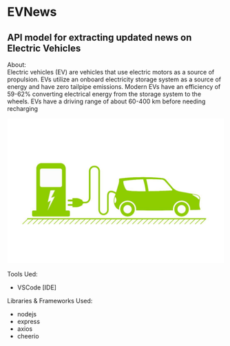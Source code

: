 # EVNews
<h2>API model for extracting updated news on Electric Vehicles</h2> 

About:<br>
Electric vehicles (EV) are vehicles that use electric motors as a source of propulsion. EVs utilize an onboard electricity storage system as a source of energy and have zero tailpipe emissions. Modern EVs have an efficiency of 59-62% converting electrical energy from the storage system to the wheels. EVs have a driving range of about 60-400 km before needing recharging<br>

<img src="b9a9a100-d034-11ea-9e56-2f70d6dc28bd.jpg">

Tools Ued:<br>
- VSCode [IDE]

Libraries & Frameworks Used:<br>
- nodejs<br>
- express<br>
- axios<br>
- cheerio<br>


